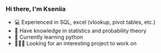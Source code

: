 ### Hi there, I'm Kseniia

- 💻 Experienced in SQL, excel (vlookup, pivot tables, etc.)
- 🧮 Have knowledge in statistics and probability theory
- 🐍 Currently learning python
- 🕵🏼‍♀️ Looking for an interesting project to work on
